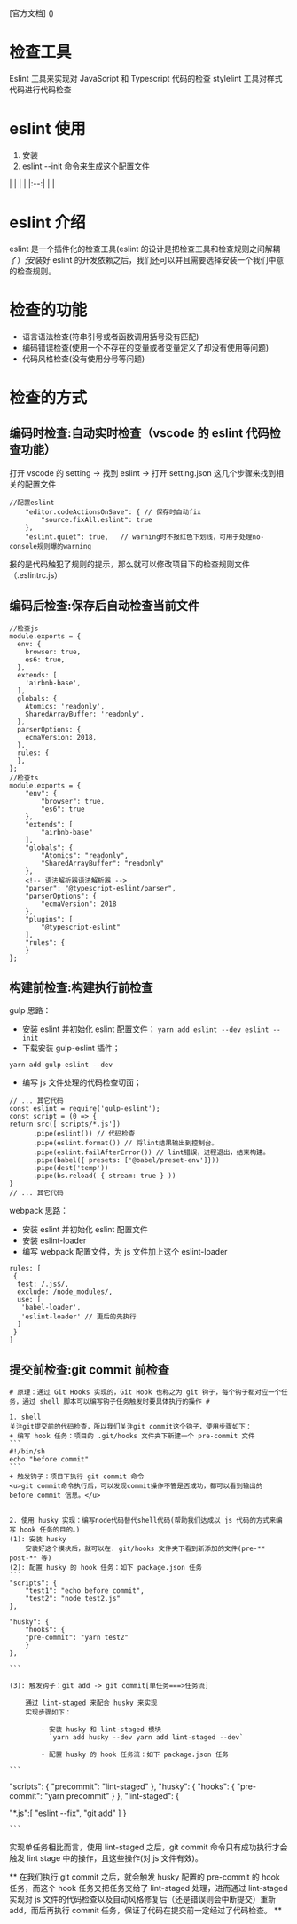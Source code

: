 [官方文档] ()

# 检查工具

Eslint 工具来实现对 JavaScript 和 Typescript 代码的检查
stylelint 工具对样式代码进行代码检查

# eslint 使用

1. 安装
2. eslint --init 命令来生成这个配置文件

| | | |
|:--:| | |

# eslint 介绍

eslint 是一个插件化的检查工具(eslint 的设计是把检查工具和检查规则之间解耦了）;安装好 eslint 的开发依赖之后，我们还可以并且需要选择安装一个我们中意的检查规则。

# 检查的功能

- 语言语法检查(符串引号或者函数调用括号没有匹配)
- 编码错误检查(使用一个不存在的变量或者变量定义了却没有使用等问题)
- 代码风格检查(没有使用分号等问题)

# 检查的方式

## 编码时检查:自动实时检查（vscode 的 eslint 代码检查功能）

打开 vscode 的 setting -> 找到 eslint -> 打开 setting.json 这几个步骤来找到相关的配置文件

```
//配置eslint
    "editor.codeActionsOnSave": { // 保存时自动fix
        "source.fixAll.eslint": true
    },
    "eslint.quiet": true,   // warning时不报红色下划线，可用于处理no-console规则爆的warning
```

报的是代码触犯了规则的提示，那么就可以修改项目下的检查规则文件（.eslintrc.js）

## 编码后检查:保存后自动检查当前文件

```
//检查js
module.exports = {
  env: {
    browser: true,
    es6: true,
  },
  extends: [
    'airbnb-base',
  ],
  globals: {
    Atomics: 'readonly',
    SharedArrayBuffer: 'readonly',
  },
  parserOptions: {
    ecmaVersion: 2018,
  },
  rules: {
  },
};
//检查ts
module.exports = {
    "env": {
        "browser": true,
        "es6": true
    },
    "extends": [
        "airbnb-base"
    ],
    "globals": {
        "Atomics": "readonly",
        "SharedArrayBuffer": "readonly"
    },
    <!-- 语法解析器语法解析器 -->
    "parser": "@typescript-eslint/parser",
    "parserOptions": {
        "ecmaVersion": 2018
    },
    "plugins": [
        "@typescript-eslint"
    ],
    "rules": {
    }
};
```

## 构建前检查:构建执行前检查

gulp 思路：

- 安装 eslint 并初始化 eslint 配置文件；
  `yarn add eslint --dev eslint --init`
- 下载安装 gulp-eslint 插件；

```
yarn add gulp-eslint --dev
```

- 编写 js 文件处理的代码检查切面；

```
// ... 其它代码
const eslint = require('gulp-eslint');
const script = (0 => {
return src(['scripts/*.js'])
      .pipe(eslint()) // 代码检查
      .pipe(eslint.format()) // 将lint结果输出到控制台。
      .pipe(eslint.failAfterError()) // lint错误，进程退出，结束构建。
      .pipe(babel({ presets: ['@babel/preset-env']}))
      .pipe(dest('temp'))
      .pipe(bs.reload( { stream: true } ))
}
// ... 其它代码
```

webpack 思路：

- 安装 eslint 并初始化 eslint 配置文件
- 安装 eslint-loader
- 编写 webpack 配置文件，为 js 文件加上这个 eslint-loader

```
rules: [
 {
  test: /.js$/,
  exclude: /node_modules/,
  use: [
   'babel-loader',
   'eslint-loader' // 更后的先执行
  ]
 }
]
```

## 提交前检查:git commit 前检查

    # 原理：通过 Git Hooks 实现的，Git Hook 也称之为 git 钩子，每个钩子都对应一个任务，通过 shell 脚本可以编写钩子任务触发时要具体执行的操作 #

    1. shell
    关注git提交前的代码检查，所以我们关注git commit这个钩子，使用步骤如下：
    + 编写 hook 任务：项目的 .git/hooks 文件夹下新建一个 pre-commit 文件
    ```
    #!/bin/sh
    echo "before commit"
    ```
    + 触发钩子：项目下执行 git commit 命令
    <u>git commit命令执行后，可以发现commit操作不管是否成功，都可以看到输出的 before commit 信息。</u>


    2. 使用 husky 实现：编写node代码替代shell代码(帮助我们达成以 js 代码的方式来编写 hook 任务的目的。)
    (1): 安装 husky
        安装好这个模块后，就可以在. git/hooks 文件夹下看到新添加的文件(pre-** post-** 等)
    (2): 配置 husky 的 hook 任务：如下 package.json 任务
    ```
    "scripts": {
        "test1": "echo before commit",
        "test2": "node test2.js"
    },

    "husky": {
        "hooks": {
        "pre-commit": "yarn test2"
        }
    },

    ```

    (3): 触发钩子：git add -> git commit[单任务===>任务流]

        通过 lint-staged 来配合 husky 来实现
        实现步骤如下：

            - 安装 husky 和 lint-staged 模块
              `yarn add husky --dev yarn add lint-staged --dev`

            - 配置 husky 的 hook 任务流：如下 package.json 任务

    ```

"scripts": {
"precommit": "lint-staged"
},
"husky": {
"hooks": {
"pre-commit": "yarn precommit"
}
},
"lint-staged": {

<!-- "\*.js":[
"echo task1",
"echo task2",
"echo task3"
] -->

"\*.js":[
"eslint --fix",
"git add"
]
}

    ```

实现单任务相比而言，使用 lint-staged 之后，git commit 命令只有成功执行才会触发 lint stage 中的操作，且这些操作(对 js 文件有效)。

** 在我们执行 git commit 之后，就会触发 husky 配置的 pre-commit 的 hook 任务，而这个 hook 任务又把任务交给了 lint-staged 处理，进而通过 lint-staged 实现对 js 文件的代码检查以及自动风格修复后（还是错误则会中断提交）重新 add，而后再执行 commit 任务，保证了代码在提交前一定经过了代码检查。 **
